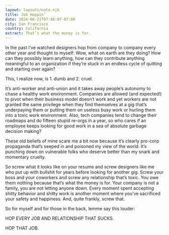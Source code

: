 ```yaml
---
layout: layouts/note.njk
title: Job Hoppin’
date: 2024-06-21T07:48:07-07:00
city: San Francisco
country: California
extract: That’s what the money is for.
---
```


In the past I’ve watched designers hop from company to company every other year and thought to myself: Wow, what on earth are they doing? How can they possibly learn anything, how can they contribute anything meaningful to an organization if they’re stuck in an endless cycle of quitting and starting over again? 

This, I realize now, is 1. dumb and 2. cruel.

It’s anti-worker and anti-union and it takes away people’s autonomy to chase a healthy work environment. Companies are allowed (and expected!) to pivot when their business model doesn’t work and yet workers are not granted the same privilege when they find themselves at a gig that’s underpaying them or putting them on useless busy work or hurling them into a toxic work environment. Also, tech companies tend to change their roadmaps and do fifteen stupid re-orgs in a year, so who cares if an employee keeps looking for good work in a sea of absolute garbage decision making?

These old beliefs of mine scare me a bit now because it’s clearly pro-corp propaganda that’s seeped in and poisoned my view of the world. It’s punching down on vulnerable folks who deserve better than my snark and momentary cruelty.

So screw what it looks like on your resume and screw designers like me who put up with bullshit for years before looking for another gig. Screw your boss and your coworkers and screw any relationship that’s toxic. You owe them nothing because that’s what the money is for. Your company is not a family, you are not letting anyone down. Every moment spent accepting shitty behavior and shitty work is another moment where you’ve sacrificed your safety and happiness. And, quite frankly, screw that.

So for myself and for those in the back, lemme say this louder: 

HOP EVERY JOB AND RELATIONSHIP THAT SUCKS. 

HOP THAT JOB.
